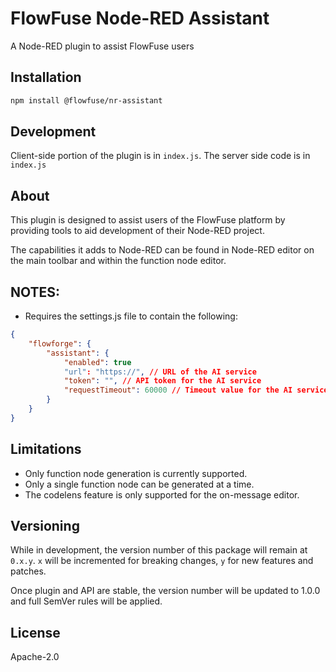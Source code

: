 # FlowFuse Node-RED Assistant

A Node-RED plugin to assist FlowFuse users


## Installation

```bash
npm install @flowfuse/nr-assistant
```

## Development

Client-side portion of the plugin is in `index.js`. The server side code is in `index.js`

## About

This plugin is designed to assist users of the FlowFuse platform by providing tools to aid development of their Node-RED project.

The capabilities it adds to Node-RED can be found in Node-RED editor on the main toolbar and within the function node editor.

## NOTES:
* Requires the settings.js file to contain the following:
```json
{
    "flowforge": {
        "assistant": {
            "enabled": true
            "url": "https://", // URL of the AI service
            "token": "", // API token for the AI service
            "requestTimeout": 60000 // Timeout value for the AI service request
        }
    }
}
```


## Limitations

* Only function node generation is currently supported.
* Only a single function node can be generated at a time.
* The codelens feature is only supported for the on-message editor.

## Versioning

While in development, the version number of this package will remain at `0.x.y`.
`x` will be incremented for breaking changes, `y` for new features and patches.

Once plugin and API are stable, the version number will be updated to 1.0.0 and full SemVer rules will be applied.

## License

Apache-2.0

